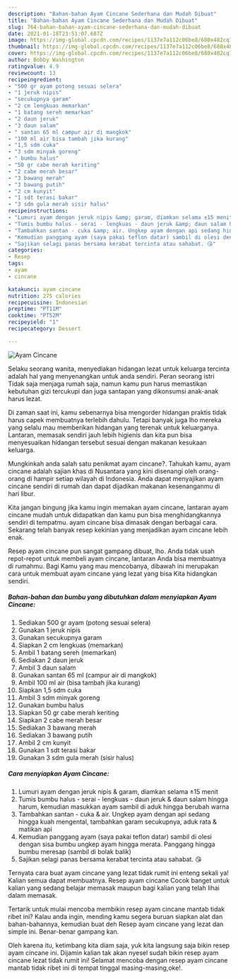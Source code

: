 ```yaml
---
description: "Bahan-bahan Ayam Cincane Sederhana dan Mudah Dibuat"
title: "Bahan-bahan Ayam Cincane Sederhana dan Mudah Dibuat"
slug: 764-bahan-bahan-ayam-cincane-sederhana-dan-mudah-dibuat
date: 2021-01-18T23:51:07.687Z
image: https://img-global.cpcdn.com/recipes/1137e7a112c06be8/680x482cq70/ayam-cincane-foto-resep-utama.jpg
thumbnail: https://img-global.cpcdn.com/recipes/1137e7a112c06be8/680x482cq70/ayam-cincane-foto-resep-utama.jpg
cover: https://img-global.cpcdn.com/recipes/1137e7a112c06be8/680x482cq70/ayam-cincane-foto-resep-utama.jpg
author: Bobby Washington
ratingvalue: 4.9
reviewcount: 13
recipeingredient:
- "500 gr ayam potong sesuai selera"
- "1 jeruk nipis"
- "secukupnya garam"
- "2 cm lengkuas memarkan"
- "1 batang sereh memarkan"
- "2 daun jeruk"
- "3 daun salam"
- " santan 65 ml campur air di mangkok"
- "100 ml air bisa tambah jika kurang"
- "1,5 sdm cuka"
- "3 sdm minyak goreng"
- " bumbu halus"
- "50 gr cabe merah keriting"
- "2 cabe merah besar"
- "3 bawang merah"
- "3 bawang putih"
- "2 cm kunyit"
- "1 sdt terasi bakar"
- "3 sdm gula merah sisir halus"
recipeinstructions:
- "Lumuri ayam dengan jeruk nipis &amp; garam, diamkan selama ±15 menit"
- "Tumis bumbu halus - serai - lengkuas - daun jeruk &amp; daun salam hingga harum, kemudian masukkan ayam sambil di aduk hingga berubah warna"
- "Tambahkan santan - cuka &amp; air. Ungkep ayam dengan api sedang hingga kuah mengental, tambahkan garam secukupnya, aduk rata &amp; matikan api"
- "Kemudian panggang ayam (saya pakai teflon datar) sambil di olesi dengan sisa bumbu ungkep ayam hingga merata. Panggang hingga bumbu meresap (sambil di bolak balik)"
- "Sajikan selagi panas bersama kerabat tercinta atau sahabat. 😘"
categories:
- Resep
tags:
- ayam
- cincane

katakunci: ayam cincane 
nutrition: 275 calories
recipecuisine: Indonesian
preptime: "PT11M"
cooktime: "PT52M"
recipeyield: "1"
recipecategory: Dessert

---
```



![Ayam Cincane](https://img-global.cpcdn.com/recipes/1137e7a112c06be8/680x482cq70/ayam-cincane-foto-resep-utama.jpg)

Selaku seorang wanita, menyediakan hidangan lezat untuk keluarga tercinta adalah hal yang menyenangkan untuk anda sendiri. Peran seorang istri Tidak saja menjaga rumah saja, namun kamu pun harus memastikan kebutuhan gizi tercukupi dan juga santapan yang dikonsumsi anak-anak harus lezat.

Di zaman  saat ini, kamu sebenarnya bisa mengorder hidangan praktis tidak harus capek membuatnya terlebih dahulu. Tetapi banyak juga lho mereka yang selalu mau memberikan hidangan yang terenak untuk keluarganya. Lantaran, memasak sendiri jauh lebih higienis dan kita pun bisa menyesuaikan hidangan tersebut sesuai dengan makanan kesukaan keluarga. 



Mungkinkah anda salah satu penikmat ayam cincane?. Tahukah kamu, ayam cincane adalah sajian khas di Nusantara yang kini disenangi oleh orang-orang di hampir setiap wilayah di Indonesia. Anda dapat menyajikan ayam cincane sendiri di rumah dan dapat dijadikan makanan kesenanganmu di hari libur.

Kita jangan bingung jika kamu ingin memakan ayam cincane, lantaran ayam cincane mudah untuk didapatkan dan kamu pun bisa menghidangkannya sendiri di tempatmu. ayam cincane bisa dimasak dengan berbagai cara. Sekarang telah banyak resep kekinian yang menjadikan ayam cincane lebih enak.

Resep ayam cincane pun sangat gampang dibuat, lho. Anda tidak usah repot-repot untuk membeli ayam cincane, lantaran Anda bisa membuatnya di rumahmu. Bagi Kamu yang mau mencobanya, dibawah ini merupakan cara untuk membuat ayam cincane yang lezat yang bisa Kita hidangkan sendiri.

<!--inarticleads1-->

##### Bahan-bahan dan bumbu yang dibutuhkan dalam menyiapkan Ayam Cincane:

1. Sediakan 500 gr ayam (potong sesuai selera)
1. Gunakan 1 jeruk nipis
1. Gunakan secukupnya garam
1. Siapkan 2 cm lengkuas (memarkan)
1. Ambil 1 batang sereh (memarkan)
1. Sediakan 2 daun jeruk
1. Ambil 3 daun salam
1. Gunakan  santan 65 ml (campur air di mangkok)
1. Ambil 100 ml air (bisa tambah jika kurang)
1. Siapkan 1,5 sdm cuka
1. Ambil 3 sdm minyak goreng
1. Gunakan  bumbu halus
1. Siapkan 50 gr cabe merah keriting
1. Siapkan 2 cabe merah besar
1. Sediakan 3 bawang merah
1. Sediakan 3 bawang putih
1. Ambil 2 cm kunyit
1. Gunakan 1 sdt terasi bakar
1. Gunakan 3 sdm gula merah (sisir halus)




<!--inarticleads2-->

##### Cara menyiapkan Ayam Cincane:

1. Lumuri ayam dengan jeruk nipis &amp; garam, diamkan selama ±15 menit
1. Tumis bumbu halus - serai - lengkuas - daun jeruk &amp; daun salam hingga harum, kemudian masukkan ayam sambil di aduk hingga berubah warna
1. Tambahkan santan - cuka &amp; air. Ungkep ayam dengan api sedang hingga kuah mengental, tambahkan garam secukupnya, aduk rata &amp; matikan api
1. Kemudian panggang ayam (saya pakai teflon datar) sambil di olesi dengan sisa bumbu ungkep ayam hingga merata. Panggang hingga bumbu meresap (sambil di bolak balik)
1. Sajikan selagi panas bersama kerabat tercinta atau sahabat. 😘




Ternyata cara buat ayam cincane yang lezat tidak rumit ini enteng sekali ya! Kalian semua dapat membuatnya. Resep ayam cincane Cocok banget untuk kalian yang sedang belajar memasak maupun bagi kalian yang telah lihai dalam memasak.

Tertarik untuk mulai mencoba membikin resep ayam cincane mantab tidak ribet ini? Kalau anda ingin, mending kamu segera buruan siapkan alat dan bahan-bahannya, kemudian buat deh Resep ayam cincane yang lezat dan simple ini. Benar-benar gampang kan. 

Oleh karena itu, ketimbang kita diam saja, yuk kita langsung saja bikin resep ayam cincane ini. Dijamin kalian tak akan nyesel sudah bikin resep ayam cincane lezat tidak rumit ini! Selamat mencoba dengan resep ayam cincane mantab tidak ribet ini di tempat tinggal masing-masing,oke!.

